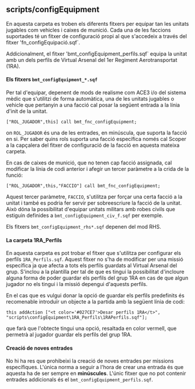 ## scripts/configEquipment

En aquesta carpeta es troben els diferents fitxers per equipar tan les unitats jugables com vehicles i caixes de munició. Cada una de les faccions suportades té un fitxer de configuració propi al que s'accedeix a través del fitxer 'fn_configEquipació.sqf`.

Addicionalment, el fitxer 'bmt_configEquipment_perfils.sqf` equipa la unitat amb un dels perfils de Virtual Arsenal del 1er Regiment Aerotransportat (1RA).

#### Els fitxers `bmt_configEquipment_*.sqf`

Per tal d'equipar, depenent de mods de realisme com ACE3 i/o del sistema mèdic que s'utilitzi de forma automàtica, una de les unitats jugables o vehicle que pertanyin a una facció cal posar la següent entrada a la línia d'init de la unitat.

`["ROL_JUGADOR",this] call bmt_fnc_configEquipment;`

on `ROL_JUGADOR` és una de les entrades, en minúscula, que suporta la facció en si. Per saber quins rols suporta una facció específica només cal Scoper a la capçalera del fitxer de configuració de la facció
en aquesta mateixa carpeta.

En cas de caixes de munició, que no tenen cap facció assignada, cal modificar la línia de codi anterior i afegir un tercer paràmetre a la crida de la funció:

`["ROL_JUGADOR",this,"FACCIO"] call bmt_fnc_configEquipment;`

Aquest tercer paràmetre, `FACCIO`, s'utilitza per forçar una certa facció a la unitat i també es podria fer servir per sobreescriure la facció de la unitat. Això dóna la possibilitat d'equipar
unitats militars amb robes civils que estiguin definides a `bmt_configEquipment_civ_f.sqf` per exemple.

Els fitxers `bmt_configEquipment_rhs*.sqf` depenen del mod RHS.

#### La carpeta 1RA_Perfils

En aquesta carpeta es pot trobar el fitxer que s'utilitza per configurar els perfils `1RA_Perfils.sqf`. Aquest fitxer no s'ha de modificar per una missió específica ja que afecta a tots els perfils guardats al Virtual Arsenal del grup.
S'inclou a la plantilla per tal de que es tingui la possibilitat d'incloure alguna forma de poder guardar els perfils del grup 1RA en cas de que algun jugador no els tingui i la missió depengui d'aquests perfils.

En el cas que es vulgui donar la opció de guardar els perfils predefinits és recomenable introduïr un objecte a la partida amb la següent línia de codi:

`this addAction ["<t color='#027CE7'>Desar perfils 1RA</t>", "scripts\configEquipment\1RA_Perfils\1RAPerfils.sqf"];`

que farà que l'obtecte tingui una opció, resaltada en color vermell, que permetrà al jugador guardar els perfils del grup 1RA.

#### Creació de noves entrades

No hi ha res que prohibeixi la creació de noves entrades per missions específiques. L'única norma a seguir a l'hora de crear una entrada és que aquesta ha de ser sempre en **minúscules**.
L'únic fitxer que no pot contenir entrades addicionals és el `bmt_configEquipment_perfils.sqf`.